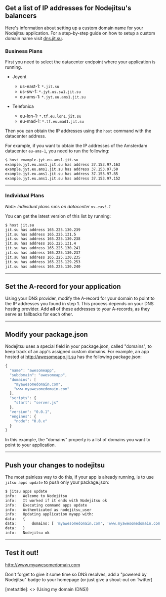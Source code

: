 ## Get a list of IP addresses for Nodejitsu's balancers

Here's information about setting up a custom domain name for your Nodejitsu 
application. For a step-by-step guide on how to setup a custom domain name 
visit [dns.jit.su][dns].

### Business Plans

First you need to select the datacenter endpoint where your application is running.

* Joyent
  * us-east-1: `*.jit.su`
  * us-sw-1: `*.jyt.us.sw1.jit.su`
  * eu-ams-1: `*.jyt.eu.ams1.jit.su`

* Telefonica
  * eu-lon-1: `*.tf.eu.lon1.jit.su`
  * eu-mad-1: `*.tf.eu.mad1.jit.su`

Then you can obtain the IP addresses using the `host` command with the
datacenter address.

For example, if you want to obtain the IP addresses of the Amsterdam datacenter
`eu-ams-1`, you need to run the following:

``` bash
$ host example.jyt.eu.ams1.jit.su
example.jyt.eu.ams1.jit.su has address 37.153.97.163
example.jyt.eu.ams1.jit.su has address 37.153.97.50
example.jyt.eu.ams1.jit.su has address 37.153.97.85
example.jyt.eu.ams1.jit.su has address 37.153.97.152
```

---

### Individual Plans

_Note: Individual plans runs on datacenter `us-east-1`_

You can get the latest version of this list by running:

``` bash
$ host jit.su
jit.su has address 165.225.130.239
jit.su has address 165.225.131.5
jit.su has address 165.225.130.238
jit.su has address 165.225.131.4
jit.su has address 165.225.130.241
jit.su has address 165.225.130.237
jit.su has address 165.225.130.235
jit.su has address 165.225.129.253
jit.su has address 165.225.130.240
```

---

## Set the A-record for your application

Using your DNS provider, modify the A-record for your domain to point to the IP
addresses you found in step 1. This process depends on your DNS hosting
provider. Add **all** of these addresses to your A-records, as they serve as
fallbacks for each other.

---

## Modify your package.json

Nodejitsu uses a special field in your package.json, called "domains", to keep
track of an app's assigned custom domains. For example, an app hosted at
http://awesomeapp.jit.su has the following package.json:

``` javascript
{
  "name": "awesomeapp",
  "subdomain": "awesomeapp",
  "domains": [
    "myawesomedomain.com",
    "www.myawesomedomain.com"
  ],
  "scripts": {
    "start": "server.js"
  },
  "version": "0.0.1",
  "engines": {
    "node": "0.8.x"
  }
}
```

In this example, the "domains" property is a list of domains you want to point
to your application.

---

## Push your changes to nodejitsu

The most painless way to do this, if your app is already running, is to use
`jitsu apps update` to push only your package.json:

``` bash
$ jitsu apps update
info:   Welcome to Nodejitsu
info:   It worked if it ends with Nodejitsu ok
info:   Executing command apps update
info:   Authenticated as nodejitsu_user
info:   Updating application myapp with:
data:   {
data:       domains: [ 'myawesomedomain.com', 'www.myawesomedomain.com' ]
data:   }
info:   Nodejitsu ok
```

---

## Test it out!

http://www.myawesomedomain.com

Don't forget to give it some time so DNS resolves, add a "powered by Nodejitsu"
badge to your homepage (or just give a shout-out on Twitter)

[dns]: http://dns.jit.su/
[meta:title]: <> (Using my domain (DNS))
